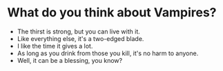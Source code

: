 # What do you think about Vampires?

- The thirst is strong, but you can live with it.
- Like everything else, it's a two-edged blade.
- I like the time it gives a lot.
- As long as you drink from those you kill, it's no harm to anyone.
- Well, it can be a blessing, you know?
